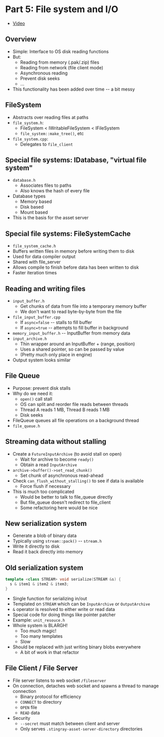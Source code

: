 # Part 5: File system and I/O

* [Video][1]


## Overview

* Simple: Interface to OS disk reading functions
* But:
  * Reading from memory (.pak/.zip) files
  * Reading from network (file client mode)
  * Asynchronous reading
  * Prevent disk seeks
  * ...
* This functionality has been added over time -- a bit messy


## FileSystem

* Abstracts over reading files at paths
* `file_system.h`:
  * FileSystem < IWritableFileSystem < IFileSystem
  * `file_system::make_tree()`, etc
* `file_system.cpp`:
  * Delegates to `file_client`


## Special file systems: IDatabase, "virtual file system"

* `database.h`
  * Associates files to paths
  * Also knows the hash of every file
* Database types
  * Memory based
  * Disk based
  * Mount based
* This is the basis for the asset server


## Special file systems: FileSystemCache

* `file_system_cache.h`
* Buffers written files in memory before writing them to disk
* Used for data compiler output
* Shared with file_server
* Allows compile to finish before data has been written to disk
* Faster iteration times


## Reading and writing files

* `input_buffer.h`
  * Get chunks of data from file into a temporary memory buffer
  * We don't want to read byte-by-byte from the file
* `file_input_buffer.cpp`
  * If `async=false` -- stalls to fill buffer
  * If `async=true` -- attempts to fill buffer in background
* `memory_input_buffer.h` -- InputBuffer from memory data
* `input_archive.h`
  * Thin wrapper around an InputBuffer + (range, position)
  * Uses a shared pointer, so can be passed by value
  * (Pretty much only place in engine)
* Output system looks similar


## File Queue

* Purpose: prevent disk stalls
* Why do we need it:
  * `open()` call stall
  * OS can split and reorder file reads between threads
  * Thread A reads 1 MB, Thread B reads 1 MB
  * Disk seeks
* FileQueue queues all file operations on a background thread
* `file_queue.h`


## Streaming data without stalling

* Create a `FutureInputArchive` (to avoid stall on open)
  * Wait for archive to become `ready()`
  * Obtain a read `InputArchive`
* `archive->buffer()->set_read_chunk()`
  * Set chunk of asynchronous read-ahead
* Check `can_flush_without_stalling()` to see if data is available
  * Force flush if necessary
* This is much too complicated
  * Would be better to talk to file_queue directly
  * But file_queue doesn't redirect to file_client
  * Some refactoring here would be nice


## New serialization system

* Generate a blob of binary data
* Typically using `stream::pack()` -- `stream.h`
* Write it directly to disk
* Read it back directly into memory


## Old serialization system

```C++
template <class STREAM> void serialize(STREAM &s) {
  s & item1 & item2 & item3;
}
```

* Single function for serializing in/out
* Templated on `STREAM` which can be `InputArchive` or `OutputArchive`
* `&` operator is resolved to either write or read data
* Special code for doing things like pointer patcher
* Example: `unit_resouce.h`
* Whole system is BLARGH!
  * Too much magic!
  * Too many templates
  * Slow
* Should be replaced with just writing binary blobs everywhere
  * A bit of work in that refactor


## File Client / File Server

* File server listens to web socket `/fileserver`
* On connection, detaches web socket and spawns a thread to manage connection
  * Binary protocol for efficiency
  * `CONNECT` to directory
  * `OPEN` file
  * `READ` data
* Security
  * `--secret` must match between client and server
  * Only serves `.stingray-asset-server-directory` directories


[1]:https://www.youtube.com/watch?v=1EcdYqoy2Ao&list=PLUxuJBZBzEdxzVpoBQY9agA8JUgNkeYSV
